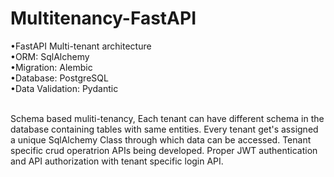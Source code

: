 # Multitenancy-FastAPI

•FastAPI Multi-tenant architecture<br>
•ORM: SqlAlchemy<br>
•Migration: Alembic<br>
•Database: PostgreSQL<br>
•Data Validation: Pydantic<br>
<br>

Schema based muliti-tenancy, Each tenant can have different schema in the database containing tables with same entities. Every tenant get's assigned a unique SqlAlchemy Class through which data can be accessed. Tenant specific crud operatrion APIs being developed. Proper JWT authentication and API authorization with tenant specific login API.  
